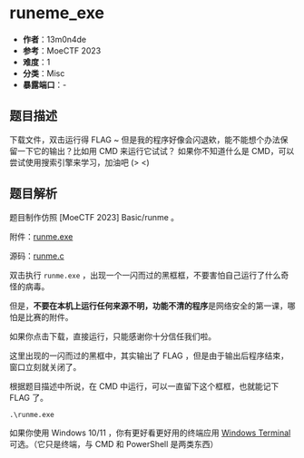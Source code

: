 # runeme_exe

- **作者**：13m0n4de
- **参考**：MoeCTF 2023
- **难度**：1
- **分类**：Misc
- **暴露端口**：-

## 题目描述

下载文件，双击运行得 FLAG ~
但是我的程序好像会闪退欸，能不能想个办法保留一下它的输出？比如用 CMD 来运行它试试？
如果你不知道什么是 CMD，可以尝试使用搜索引擎来学习，加油吧 (> <)

## 题目解析

题目制作仿照 [MoeCTF 2023] Basic/runme 。

附件：[runme.exe](attachments/runme.exe)

源码：[runme.c](build/runme.c)

双击执行 `runme.exe` ，出现一个一闪而过的黑框框，不要害怕自己运行了什么奇怪的病毒。

但是，**不要在本机上运行任何来源不明，功能不清的程序**是网络安全的第一课，哪怕是比赛的附件。

如果你点击下载，直接运行，只能感谢你十分信任我们啦。

这里出现的一闪而过的黑框中，其实输出了 FLAG ，但是由于输出后程序结束，窗口立刻就关闭了。

根据题目描述中所说，在 CMD 中运行，可以一直留下这个框框，也就能记下 FLAG 了。

```
.\runme.exe
```

如果你使用 Windows 10/11 ，你有更好看更好用的终端应用 [Windows Terminal](https://apps.microsoft.com/store/detail/windows-terminal/9N0DX20HK701) 可选。（它只是终端，与 CMD 和 PowerShell 是两类东西）